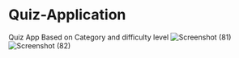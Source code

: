 # Quiz-Application
Quiz App Based on Category and difficulty level
![Screenshot (81)](https://github.com/nidalsj/Quiz-Application/assets/92546712/b48db806-1dd2-4711-9519-dd2b025277f1)
![Screenshot (82)](https://github.com/nidalsj/Quiz-Application/assets/92546712/1740f2a9-d7ae-4de3-9d6d-d63405081f59)

